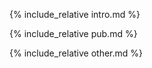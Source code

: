

 
 {% include_relative intro.md %}


 
 {% include_relative pub.md %}



 {% include_relative other.md %}
